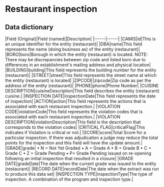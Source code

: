 # Restaurant inspection

## Data dictionary

|Field (Original)|Field (named)|Description|
|:-----|:-----|
|CAMIS|id|This is an unique identifier for the entity (restaurant)|
|DBA|name|This field represents the name (doing business as) of the entity (restaurant)|
|BORO|boro|Borough in which the entity (restaurant) is located. NOTE: There may be discrepancies between zip code and listed boro due to differences in an establishment's mailing address and physical location|
|BUILDING|building|This field represents the building number for the entity (restaurant)|
|STREET|street|This field represents the street name at which the entity (restaurant) is located|
|ZIPCODE|zipcode|Zip code as per the address of the entity (restaurant)|
|PHONE|phone|Phone Number|
|CUISINE DESCRIPTION|cuisineDescription|This field describes the entity (restaurant) cuisine.|
|INSPECTION DATE|inspectionDate|This field represents the date of inspection|
|ACTION|action|This field represents the actions that is associated with each restaurant inspection.|
|VIOLATION CODE|violationCode|This field represents the violation codes that is associated with each restaurant inspection.|
|VIOLATION DESCRIPTION|violationDescription|This field is the description that corresponds to the violation codes|
|CRITICAL FLAG|criticalFlag|This indicates if Violation is critical or not.|
|SCORE|score|Total Score for a particular inspection. If there was adjudication a judge may reduce the total points for the inspection and this field will have the update amount.|
|GRADE|grade| • N = Not Yet Graded • A = Grade A • B = Grade B • C = Grade C • Z = Grade Pending • P= Grade Pending issued on re-opening following an initial inspection that resulted in a closure|
|GRADE DATE|gradeDate|The date when the current grade was issued to the entity (restaurant)|
|RECORD DATE|recordDate|The date when the extract was run to produce this data set|
|INSPECTION TYPE|inspectionType|The type of inspection. A combination of the program and inspection type.|
